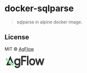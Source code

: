 # docker-sqlparse

> sqlparse in alpine docker image.

## License

MIT © [AgFlow](https://www.agflow.com)

<a title="AgFlow" href="https://www.agflow.com">
  <img border="0" alt="AgFlow" src="https://raw.githubusercontent.com/agflow/logos/master/agflow-logo.png" width="130" height="40" />
</a>

